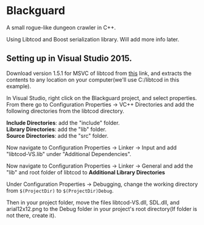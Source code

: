 # Blackguard
A small rogue-like dungeon crawler in C++.

Using Libtcod and Boost serialization library. Will add more info later.

## Setting up in Visual Studio 2015.
Download version 1.5.1 for MSVC of libtcod from [this](https://bitbucket.org/libtcod/libtcod/downloads) link, and extracts the contents to any location on your computer(we'll use C:/libtcod in this example).

In Visual Studio, right click on the Blackguard project, and select properties. From there go to Configuration Properties -> VC++ Directories and add the following directories from the libtcod directory.

**Include Directories**: add the "include" folder.  
**Library Directories**: add the "lib" folder.  
**Source Directories**: add the "src" folder.  

Now navigate to Configuration Properties -> Linker -> Input and add "libtcod-VS.lib" under "Additional Dependencies".

Now navigate to Configuration Properties -> Linker -> General and add the "lib" and root folder of libtcod to **Additional Library Directories**

Under Configuration Properties -> Debugging, change the working directory from `$(ProjectDir)` to `$(ProjectDir)Debug`.

Then in your project folder, move the files libtcod-VS.dll, SDL.dll, and arial12x12.png to the Debug folder in your project's root directory(If folder is not there, create it).




